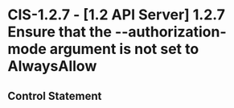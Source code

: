 # CIS-1.2.7 - \[1.2 API Server\] 1.2.7 Ensure that the --authorization-mode argument is not set to AlwaysAllow

## Control Statement

